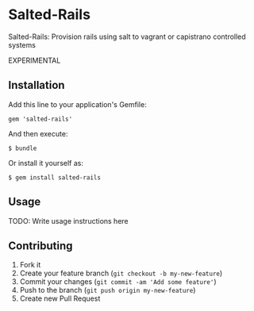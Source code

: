 # Salted-Rails

Salted-Rails: Provision rails using salt to vagrant or capistrano controlled systems

EXPERIMENTAL

## Installation

Add this line to your application's Gemfile:

    gem 'salted-rails'

And then execute:

    $ bundle

Or install it yourself as:

    $ gem install salted-rails

## Usage

TODO: Write usage instructions here

## Contributing

1. Fork it
2. Create your feature branch (`git checkout -b my-new-feature`)
3. Commit your changes (`git commit -am 'Add some feature'`)
4. Push to the branch (`git push origin my-new-feature`)
5. Create new Pull Request
